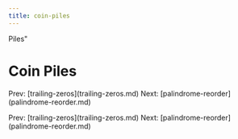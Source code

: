 ```yaml
---
title: coin-piles
---
```


Piles\"

# Coin Piles

Prev: \[trailing-zeros](trailing-zeros.md) Next:
\[palindrome-reorder](palindrome-reorder.md)

Prev: \[trailing-zeros](trailing-zeros.md) Next:
\[palindrome-reorder](palindrome-reorder.md)
